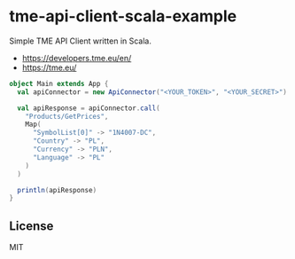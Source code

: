 # tme-api-client-scala-example

Simple TME API Client written in Scala.

* https://developers.tme.eu/en/
* https://tme.eu/

```Scala
object Main extends App {
  val apiConnector = new ApiConnector("<YOUR_TOKEN>", "<YOUR_SECRET>")

  val apiResponse = apiConnector.call(
    "Products/GetPrices",
    Map(
      "SymbolList[0]" -> "1N4007-DC",
      "Country" -> "PL",
      "Currency" -> "PLN",
      "Language" -> "PL"
    )
  )

  println(apiResponse)
}
```

## License

MIT
